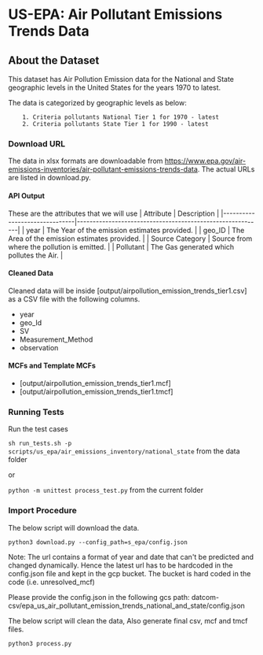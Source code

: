 # US-EPA: Air Pollutant Emissions Trends Data

## About the Dataset
This dataset has Air Pollution Emission data for the National and State geographic levels in the United States for the years 1970 to latest.

The data is categorized by geographic levels as below:
        
        1. Criteria pollutants National Tier 1 for 1970 - latest
        2. Criteria pollutants State Tier 1 for 1990 - latest


### Download URL
The data in xlsx formats are downloadable from https://www.epa.gov/air-emissions-inventories/air-pollutant-emissions-trends-data.
The actual URLs are listed in download.py.


#### API Output
These are the attributes that we will use
| Attribute      				| Description                                               |
|-------------------------------|-----------------------------------------------------------|
| year       					| The Year of the emission estimates provided. 				|
| geo_ID      					| The Area of the emission estimates provided. 				|
| Source Category   	        | Source from where the pollution is emitted.               |
| Pollutant   				    | The Gas generated which pollutes the Air. 			    |


#### Cleaned Data
Cleaned data will be inside [output/airpollution_emission_trends_tier1.csv] as a CSV file with the following columns.

- year
- geo_Id
- SV
- Measurement_Method
- observation


#### MCFs and Template MCFs
- [output/airpollution_emission_trends_tier1.mcf]
- [output/airpollution_emission_trends_tier1.tmcf]


### Running Tests

Run the test cases

`sh run_tests.sh -p scripts/us_epa/air_emissions_inventory/national_state` from the data folder

or 

`python -m unittest process_test.py` from the current folder


### Import Procedure

The below script will download the data.

`python3 download.py --config_path=s_epa/config.json`

Note: The url contains a format of year and date that can't be predicted and changed dynamically. Hence the latest url has to be hardcoded in the config.json file and kept in the gcp bucket. The bucket is hard coded in the code (i.e. unresolved_mcf)

Please provide the config.json in the following gcs path: 
datcom-csv/epa_us_air_pollutant_emission_trends_national_and_state/config.json

The below script will clean the data, Also generate final csv, mcf and tmcf files.

`python3 process.py`
